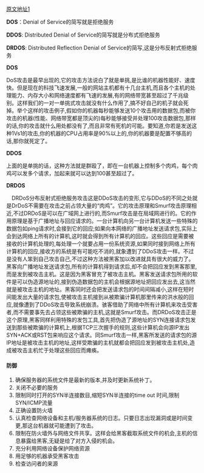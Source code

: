 [原文地址1](https://blog.csdn.net/huwei2003/article/details/45476743)



**DOS**：Denial of Service的简写就是拒绝服务

**DDOS**: Distributed Denial of Service的简写就是分布式拒绝服务

**DRDOS**: Distributed Reflection Denial of Service的简写,这是分布反射式拒绝服务



**DOS**

DoS攻击是最早出现的,它的攻击方法说白了就是单挑,是比谁的机器性能好、速度快。但是现在的科技飞速发展,一般的网站主机都有十几台主机,而且各个主机的处理能力、内存大小和网络速度都有飞速的发展,有的网络带宽甚至超过了千兆级别。这样我们的一对一单挑式攻击就没有什么作用了,搞不好自己的机子就会死掉。举个这样的攻击例子,假如你的机器每秒能够发送10个攻击用的数据包,而被你攻击的机器(性能、网络带宽都是顶尖的)每秒能够接受并处理100攻击数据包,那样的话,你的攻击就什么用处都没有了,而且非常有死机的可能。要知道,你若是发送这种1Vs1的攻击,你的机器的CPU占用率是90%以上的,你的机器要是配置不够高的话,那你就死定了。

**DDOS**

上面的是单挑的话，这种方法就是群殴了，即在一台机器上控制多个肉鸡，每个肉鸡可以发多个请求，加起来就可以达到100甚至超过了。

**DRDOS**

　DRDoS分布反射式拒绝服务攻击这是DDoS攻击的变形,它与DDoS的不同之处就是DrDoS不需要在攻击之前占领大量的“肉鸡”。它的攻击原理和Smurf攻击原理相近,不过DRDoS是可以在广域网上进行的,而Smurf攻击是在局域网进行的。它的作用原理是基于广播地址与回应请求的。一台计算机向另一台计算机发送一些特殊的数据包如ping请求时,会接到它的回应;如果向本网络的广播地址发送请求包,实际上会到达网络上所有的计算机,这时就会得到所有计算机的回应。这些回应是需要被接收的计算机处理的,每处理一个就要占用一份系统资源,如果同时接到网络上所有计算机的回应,接收方的系统是有可能吃不消的,就象遭到了DDoS攻击一样。不过是没有人笨到自己攻击自己,不过这种方法被黑客加以改进就具有很大的威力了。黑客向广播地址发送请求包,所有的计算机得到请求后,却不会把回应发到黑客那里,而是发到被攻击主机。这是因为黑客冒充了被攻击主机。黑客发送请求包所用的软件是可以伪造源地址的,接到伪造数据包的主机会根据源地址把回应发出去,这当然就是被攻击主机的地址。黑客同时还会把发送请求包的时间间隔减小,这样在短时间能发出大量的请求包,使被攻击主机接到从被欺骗计算机那里传来的洪水般的回应,就像遭到了DDoS攻击导致系统崩溃。骇客借助了网络中所有计算机来攻击受害者,而不需要事先去占领这些被欺骗的主机,这就是Smurf攻击。而DRDoS攻击正是这个原理,黑客同样利用特殊的发包工具,首先把伪造了源地址的SYN连接请求包发送到那些被欺骗的计算机上,根据TCP三次握手的规则,这些计算机会向源IP发出SYN+ACK或RST包来响应这个请求。同Smurf攻击一样,黑客所发送的请求包的源IP地址是被攻击主机的地址,这样受欺骗的主机就都会把回应发到被攻击主机处,造成被攻击主机忙于处理这些回应而瘫痪。

#### 防御

1. 确保服务器的系统文件是最新的版本,并及时更新系统补丁。
2. 关闭不必要的服务
3. 限制同时打开的SYN半连接数目,缩短SYN半连接的time out 时间,限制SYN/ICMP流量
4. 正确设置防火墙
5. 认真检查网络设备和主机/服务器系统的日志。只要日志出现漏洞或是时间变更,那这台机器就可能遭到了攻击。
6. 限制在防火墙外与网络文件共享。这样会给黑客截取系统文件的机会,主机的信息暴露给黑客,无疑是给了对方入侵的机会。
7. 充分利用网络设备保护网络资源
8. 用足够的机器承受黑客攻击
9. 检查访问者的来源